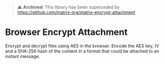> :warning: **Archived**: This library has been superceded by https://github.com/matrix-org/matrix-encrypt-attachment

Browser Encrypt Attachment
==========================

Encrypt and decrypt files using AES in the browser. Encode the AES key, IV
and a SHA-256 hash of the content in a format that could be attached to an
instant message.

